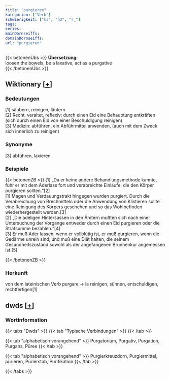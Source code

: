 ```yaml
---
title: "purgieren"
kategorien: ["Verb"]
schwierigkeit: ["k3", "h2", "r_"]
tags:
series:
mainDornseiffs:
domainDornseiffs:
url: "purgieren"
---
```


{{< betonenÜbs >}}
**Übersetzung:**  
loosen the bowels, be a laxative, act as a purgative  
{{< /betonenÜbs >}}

## Wiktionary [[+](https://de.wiktionary.org/wiki/purgieren)]

### Bedeutungen
[1] säubern, reinigen, läutern  
[2] Recht, veraltet, reflexiv: durch einen Eid eine Behauptung entkräften (sich durch einen Eid von einer Beschuldigung reinigen)  
[3] Medizin: abführen, ein Abführmittel anwenden, (auch mit dem Zweck sich innerlich zu reinigen)  

### Synonyme
[3] abführen, laxieren  

### Beispiele
{{< betonenZB >}}
[1] „Da er keine andere Behandlungsmethode kannte, fuhr er mit dem Aderlass fort und verabreichte Einläufe, die den Körper purgieren sollten.“[2]  
[1] Magen und Verdauungstrakt hingegen wurden purgiert. Durch die Verabreichung von Brechmitteln oder die Anwendung von Klistieren sollte eine Reinigung des Körpers geschehen und so das Wohlbefinden wiederhergestellt werden.[3]  
[2] „Die adeligen Hintersassen in den Ämtern mußten sich nach einer Untersuchung der Vorgänge entweder durch einen Eid purgieren oder die Strafsumme bezahlen.“[4]  
[3] Er muß Ader lassen, wenn er vollblütig ist, er muß purgieren, wenn die Gedärme unrein sind, und muß eine Diät halten, die seinem Gesundheitszustand sowohl als der angefangenen Brunnenkur angemessen ist.[5]  

{{< /betonenZB >}}
### Herkunft
von dem lateinischen Verb purgare → la reinigen, sühnen, entschuldigen, rechtfertigen[1]  



## dwds [[+](https://www.dwds.de/wb/purgieren)]

### Wortinformation
{{< tabs "Dwds" >}}
{{< tab "Typische Verbindungen" >}}
{{< /tab >}}

{{< tab "alphabetisch vorangehend" >}}
Purgatorium, Purgativ, Purgation, Purgans, Püree
{{< /tab >}}

{{< tab "alphabetisch vorangehend" >}}
Purgierkreuzdorn, Purgiermittel, pürieren, Pürierstab, Purifikation
{{< /tab >}}

{{< /tabs >}}

